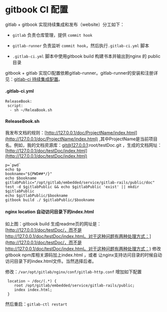 # gitbook CI 配置

gitlab + gitbook 实现持续集成和发布（website）分工如下：

* `gitlab` 负责仓库管理，提供 `commit hook`   
* `gitlab-runner`  负责监听  `commit hook`，然后执行`.gitlab-ci.yml` 脚本

* `.gitlab-ci.yml`  脚本中使用gitbook build 构建书本并输出到nginx 的 public目录

gitbook + gitlab 实现CI配置依赖gitlab-runner。gitlab-runner的安装和注册详见：[gitlab-ci 持续集成配置](/gitlabpei-zhi-gitlab-runner.md)。

#### .gitlab-ci.yml

```
ReleaseBook:
 script:
  - sh ~/ReleaBook.sh
```

#### ReleaseBook.sh

我发布文档的规则：[http://127.0.0.1/doc/ProjectName/index.html](http://127.0.0.1/doc/ProjectName/index.html) ,其中ProjectName是当前项目名。例如，我的文档资源库：git@127.0.0.1:root/testDoc.git ，生成的文档网址：[http://127.0.0.1/doc/testDoc/index.html](http://127.0.0.1/doc/testDoc/index.html)

    p=`pwd`
    echo $p
    bookname="${PWD##*/}"
    echo $bookname
    gitlabPublic="/opt/gitlab/embedded/service/gitlab-rails/public/doc"
    test -d $gitlabPublic && echo $gitlabPublic 'exist' || mkdir $gitlabPublic
    echo $gitlabPublic/$bookname
    gitbook build ./ $gitlabPublic/$bookname

#### nginx location 自动访问目录下的index.html

如上图：gitbook build 生成readme页的网址是：[http://127.0.0.1/doc/testDoc/，而不是http://127.0.0.1/doc/testDoc/index.html。对于这种问题有两种处理方式：](http://127.0.0.1/doc/testDoc/，而不是http://127.0.0.1/doc/testDoc/index.html。对于这种问题有两种处理方式：) 修改gitbook npm库相关源码加上index.html ，或者 让nginx支持访问目录的时候自动访问目录下的index.html文件。当然选择后者。

修改：`/var/opt/gitlab/nginx/conf/gitlab-http.conf` 增加如下配置

```
 location ~ /doc/(.*) {
    root /opt/gitlab/embedded/service/gitlab-rails/public;
    index index.html;
 }
```

然后重启：`gitlab-ctl restart`


